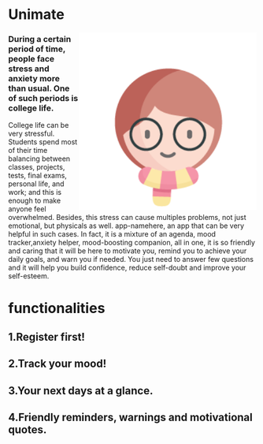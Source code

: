 # Unimate

<img align="right" src="https://github.com/looklok/HackIn/blob/master/imaages/unimate.png" height="360">

### During a certain period of time, people face stress and anxiety more than usual. One of such periods is college life. 
College life can be very stressful. Students spend most of their time balancing between classes, projects, tests, final exams, personal life, and work; and this is enough to make anyone feel overwhelmed. Besides, this stress can cause multiples problems, not just emotional, but physicals as well.
app-namehere, an app that can be very helpful in such cases. In fact, it is a mixture of an agenda, mood tracker,anxiety helper, mood-boosting companion, all in one, it is so friendly and caring that it will be here to motivate you, remind you to achieve your daily goals, and warn you if needed. You just need to answer few questions and it will help you build confidence, reduce self-doubt and improve your self-esteem.

# functionalities


## 1.Register first!


## 2.Track your mood!


## 3.Your next days at a glance.


## 4.Friendly reminders, warnings and motivational quotes.
